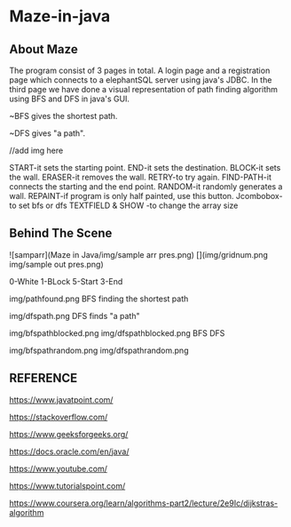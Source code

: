# Maze-in-java


## About Maze


The program consist of 3 pages in total. A login page and a registration page which connects to a elephantSQL server using java's JDBC. In the third page we have done a visual representation of path finding algorithm using BFS and DFS in java's GUI.​

~BFS gives the shortest path.

~DFS gives "a path".


//add img here

START-it sets the starting point.
END-it sets the destination.
BLOCK-it sets the wall.
ERASER-it removes the wall.
RETRY-to try again.
FIND-PATH-it connects the starting and the end point.
RANDOM-it randomly generates a wall.
REPAINT-if program is only half painted, use this button.
Jcombobox- to set bfs or dfs
TEXTFIELD & SHOW -to change the array size


## Behind The Scene


![samparr](Maze in Java/img/sample arr pres.png)  [](img/gridnum.png img/sample out pres.png)

0-White 1-BLock
5-Start 3-End

img/pathfound.png
BFS finding the shortest path

img/dfspath.png
DFS finds "a path"

img/bfspathblocked.png  img/dfspathblocked.png
BFS                      DFS

img/bfspathrandom.png   img/dfspathrandom.png



## REFERENCE


https://www.javatpoint.com/

https://stackoverflow.com/

https://www.geeksforgeeks.org/

https://docs.oracle.com/en/java/

https://www.youtube.com/

https://www.tutorialspoint.com/

https://www.coursera.org/learn/algorithms-part2/lecture/2e9Ic/dijkstras-algorithm
